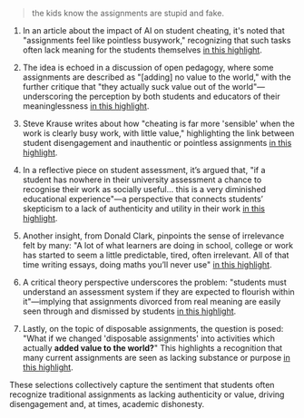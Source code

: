 > the kids know the assignments are stupid and fake.

1. In an article about the impact of AI on student cheating, it's noted that "assignments feel like pointless busywork," recognizing that such tasks often lack meaning for the students themselves [in this highlight](https://readwise.io/bookreview/41640117/?highlight=736032427).

2. The idea is echoed in a discussion of open pedagogy, where some assignments are described as "[adding] no value to the world," with the further critique that "they actually suck value out of the world"—underscoring the perception by both students and educators of their meaninglessness [in this highlight](https://readwise.io/bookreview/14915625/?highlight=313524572).

3. Steve Krause writes about how "cheating is far more 'sensible' when the work is clearly busy work, with little value," highlighting the link between student disengagement and inauthentic or pointless assignments [in this highlight](https://readwise.io/bookreview/24967515/?highlight=485883091).

4. In a reflective piece on student assessment, it’s argued that, "if a student has nowhere in their university assessment a chance to recognise their work as socially useful... this is a very diminished educational experience"—a perspective that connects students’ skepticism to a lack of authenticity and utility in their work [in this highlight](https://readwise.io/bookreview/8088489/?highlight=153231384).

5. Another insight, from Donald Clark, pinpoints the sense of irrelevance felt by many: "A lot of what learners are doing in school, college or work has started to seem a little predictable, tired, often irrelevant. All of that time writing essays, doing maths you’ll never use" [in this highlight](https://readwise.io/bookreview/43929188/?highlight=783306307).

6. A critical theory perspective underscores the problem: "students must understand an assessment system if they are expected to flourish within it"—implying that assignments divorced from real meaning are easily seen through and dismissed by students [in this highlight](https://readwise.io/bookreview/8088489/?highlight=153231379).

7. Lastly, on the topic of disposable assignments, the question is posed: "What if we changed 'disposable assignments' into activities which actually __added value to the world?__" This highlights a recognition that many current assignments are seen as lacking substance or purpose [in this highlight](https://readwise.io/bookreview/14915625/?highlight=313524573).

These selections collectively capture the sentiment that students often recognize traditional assignments as lacking authenticity or value, driving disengagement and, at times, academic dishonesty.